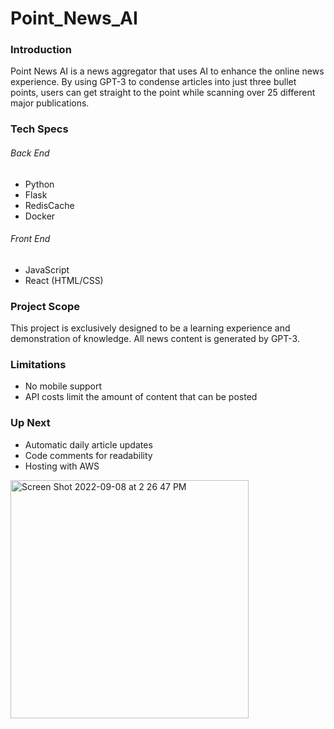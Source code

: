 # Point_News_AI


### Introduction
Point News AI is a news aggregator that uses AI to enhance the online news experience. By using GPT-3 to condense articles
into just three bullet points, users can get straight to the point while scanning over 25 different major publications.

### Tech Specs
###### Back End
- Python
- Flask
- RedisCache 
- Docker

###### Front End
- JavaScript
- React (HTML/CSS)

### Project Scope
This project is exclusively designed to be a learning experience and demonstration of knowledge. All news content is generated by GPT-3.


### Limitations
- No mobile support 
- API costs limit the amount of content that can be posted

### Up Next 
- Automatic daily article updates
- Code comments for readability 
- Hosting with AWS
<img width="381" alt="Screen Shot 2022-09-08 at 2 26 47 PM" src="https://user-images.githubusercontent.com/49734611/189228921-286d7040-ae11-469c-b332-e8ecc9a6636b.png">
